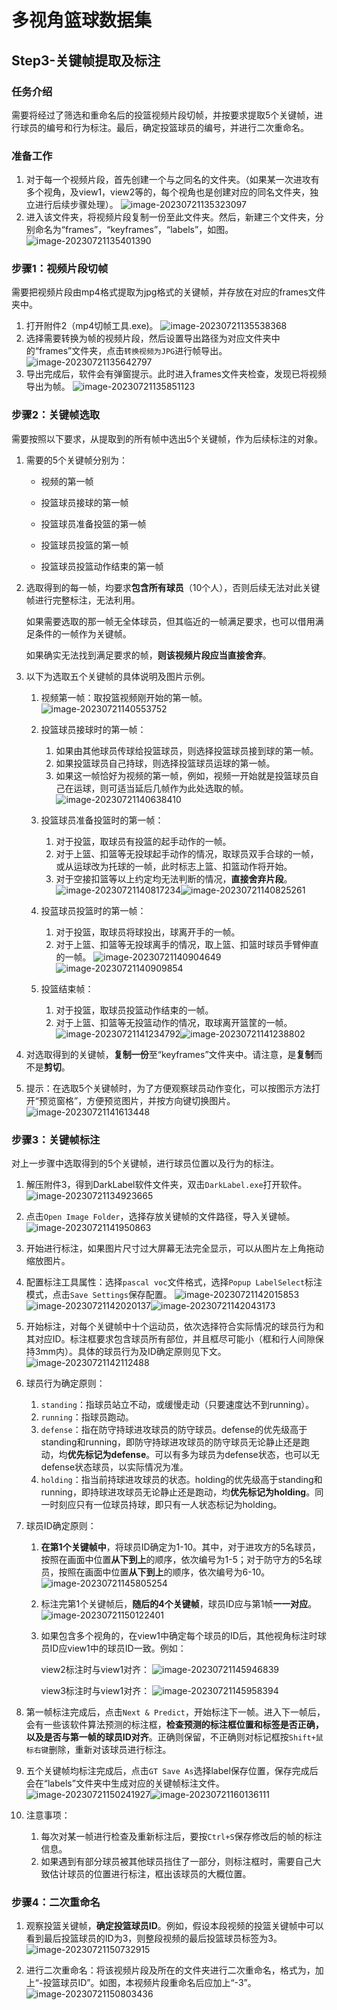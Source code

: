 # 多视角篮球数据集

## Step3-关键帧提取及标注

### 任务介绍

需要将经过了筛选和重命名后的投篮视频片段切帧，并按要求提取5个关键帧，进行球员的编号和行为标注。最后，确定投篮球员的编号，并进行二次重命名。

### 准备工作

1. 对于每一个视频片段，首先创建一个与之同名的文件夹。（如果某一次进攻有多个视角，及view1，view2等的，每个视角也是创建对应的同名文件夹，独立进行后续步骤处理）。
   ![image-20230721135323097](./assets/image-20230721135323097.png)
2. 进入该文件夹，将视频片段复制一份至此文件夹。然后，新建三个文件夹，分别命名为“frames”，“keyframes”，“labels”，如图。
   ![image-20230721135401390](./assets/image-20230721135401390.png)

### 步骤1：视频片段切帧

需要把视频片段由mp4格式提取为jpg格式的关键帧，并存放在对应的frames文件夹中。

1. 打开附件2（mp4切帧工具.exe)。
   ![image-20230721135538368](./assets/image-20230721135538368.png)
2. 选择需要转换为帧的视频片段，然后设置导出路径为对应文件夹中的“frames”文件夹，点击`转换视频为JPG`进行帧导出。
   ![image-20230721135642797](./assets/image-20230721135642797.png)
3. 导出完成后，软件会有弹窗提示。此时进入frames文件夹检查，发现已将视频导出为帧。
   ![image-20230721135851123](./assets/image-20230721135851123.png)

### 步骤2：关键帧选取

需要按照以下要求，从提取到的所有帧中选出5个关键帧，作为后续标注的对象。

1. 需要的5个关键帧分别为：

   - 视频的第一帧

   - 投篮球员接球的第一帧

   - 投篮球员准备投篮的第一帧

   - 投篮球员投篮的第一帧

   - 投篮球员投篮动作结束的第一帧

2. 选取得到的每一帧，均要求**包含所有球员**（10个人），否则后续无法对此关键帧进行完整标注，无法利用。

   如果需要选取的那一帧无全体球员，但其临近的一帧满足要求，也可以借用满足条件的一帧作为关键帧。

   如果确实无法找到满足要求的帧，**则该视频片段应当直接舍弃**。

3. 以下为选取五个关键帧的具体说明及图片示例。

   1. 视频第一帧：取投篮视频刚开始的第一帧。
      ![image-20230721140553752](./assets/image-20230721140553752.png)

   2. 投篮球员接球时的第一帧：
      1. 如果由其他球员传球给投篮球员，则选择投篮球员接到球的第一帧。
      2. 如果投篮球员自己持球，则选择投篮球员运球的第一帧。
      3. 如果这一帧恰好为视频的第一帧，例如，视频一开始就是投篮球员自己在运球，则可适当延后几帧作为此处选取的帧。
      ![image-20230721140638410](./assets/image-20230721140638410.png)

   3. 投篮球员准备投篮时的第一帧：
      1. 对于投篮，取球员有投篮的起手动作的一帧。
      2. 对于上篮、扣篮等无投球起手动作的情况，取球员双手合球的一帧，或从运球改为托球的一帧，此时标志上篮、扣篮动作将开始。
      3. 对于空接扣篮等以上约定均无法判断的情况，**直接舍弃片段**。
      ![image-20230721140817234](./assets/image-20230721140817234.png)![image-20230721140825261](./assets/image-20230721140825261.png)

   4. 投蓝球员投篮时的第一帧：
      1. 对于投篮，取球员将球投出，球离开手的一帧。
      2. 对于上篮、扣篮等无投球离手的情况，取上篮、扣篮时球员手臂伸直的一帧。
      ![image-20230721140904649](./assets/image-20230721140904649.png)![image-20230721140909854](./assets/image-20230721140909854.png)

   5. 投篮结束帧：
      1. 对于投篮，取球员投篮动作结束的一帧。
      2. 对于上篮、扣篮等无投篮动作的情况，取球离开篮筐的一帧。
      ![image-20230721141234792](./assets/image-20230721141234792.png)![image-20230721141238802](./assets/image-20230721141238802.png)

4. 对选取得到的关键帧，**复制一份**至“keyframes”文件夹中。请注意，是**复制**而不是**剪切**。

5. 提示：在选取5个关键帧时，为了方便观察球员动作变化，可以按图示方法打开“预览窗格”，方便预览图片，并按方向键切换图片。
   ![image-20230721141613448](./assets/image-20230721141613448.png)

### 步骤3：关键帧标注

对上一步骤中选取得到的5个关键帧，进行球员位置以及行为的标注。

1. 解压附件3，得到DarkLabel软件文件夹，双击`DarkLabel.exe`打开软件。
   ![image-20230721134923665](./assets/image-20230721134923665.png)

2. 点击`Open Image Folder`，选择存放关键帧的文件路径，导入关键帧。
   ![image-20230721141950863](./assets/image-20230721141950863.png)

3. 开始进行标注，如果图片尺寸过大屏幕无法完全显示，可以从图片左上角拖动缩放图片。

4. 配置标注工具属性：选择`pascal voc`文件格式，选择`Popup LabelSelect`标注模式，点击`Save Settings`保存配置。
   ![image-20230721142015853](./assets/image-20230721142015853.png)![image-20230721142020137](./assets/image-20230721142020137.png)![image-20230721142043173](./assets/image-20230721142043173.png)

5. 开始标注，对每个关键帧中十个运动员，依次选择符合实际情况的球员行为和其对应ID。标注框要求包含球员所有部位，并且框尽可能小（框和行人间隙保持3mm内）。具体的球员行为及ID确定原则见下文。
   ![image-20230721142112488](./assets/image-20230721142112488.png)

6. 球员行为确定原则：
   1. `standing`：指球员站立不动，或缓慢走动（只要速度达不到running）。
   2. `running`：指球员跑动。
   3. `defense`：指在防守持球进攻球员的防守球员。defense的优先级高于standing和running，即防守持球进攻球员的防守球员无论静止还是跑动，均**优先标记为defense**。可以有多为球员为defense状态，也可以无defense状态球员，以实际情况为准。
   4. `holding`：指当前持球进攻球员的状态。holding的优先级高于standing和running，即持球进攻球员无论静止还是跑动，均**优先标记为holding**。同一时刻应只有一位球员持球，即只有一人状态标记为holding。

7. 球员ID确定原则：
   1. **在第1个关键帧中**，将球员ID确定为1-10。其中，对于进攻方的5名球员，按照在画面中位置**从下到上**的顺序，依次编号为1-5；对于防守方的5名球员，按照在画面中位置**从下到上**的顺序，依次编号为6-10。
   ![image-20230721145805254](./assets/image-20230721145805254.png)

   2. 标注完第1个关键帧后，**随后的4个关键帧**，球员ID应与第1帧**一一对应**。
   ![image-20230721150122401](./assets/image-20230721150122401.png)

   3. 如果包含多个视角的，在view1中确定每个球员的ID后，其他视角标注时球员ID应view1中的球员ID一致。例如：

      view2标注时与view1对齐：
      ![image-20230721145946839](./assets/image-20230721145946839.png)

      view3标注时与view1对齐：
      ![image-20230721145958394](./assets/image-20230721145958394.png)

8. 第一帧标注完成后，点击`Next & Predict`，开始标注下一帧。进入下一帧后，会有一些该软件算法预测的标注框，**检查预测的标注框位置和标签是否正确，以及是否与第一帧的球员ID对齐**。正确则保留，不正确则对标记框按`Shift+鼠标右键`删除，重新对该球员进行标注。

9. 五个关键帧均标注完成后，点击`GT Save As`选择label保存位置，保存完成后会在“labels”文件夹中生成对应的关键帧标注文件。
    ![image-20230721150241927](./assets/image-20230721150241927.png)![image-20230721160136111](./assets/image-20230721160136111.png)

10. 注意事项：

    1. 每次对某一帧进行检查及重新标注后，要按`Ctrl+S`保存修改后的帧的标注信息。
    2. 如果遇到有部分球员被其他球员挡住了一部分，则标注框时，需要自己大致估计球员的位置进行标注，框出该球员的大概位置。

### 步骤4：二次重命名

1. 观察投篮关键帧，**确定投篮球员ID**。例如，假设本段视频的投篮关键帧中可以看到最后投篮球员的ID为3，则整段视频的最后投篮球员标签为3。
   ![image-20230721150732915](./assets/image-20230721150732915.png)

2. 进行二次重命名：将该视频片段及所在的文件夹进行二次重命名，格式为，加上“-投篮球员ID”。如图，本视频片段重命名后应加上“-3”。
      ![image-20230721150803436](./assets/image-20230721150803436.png)
